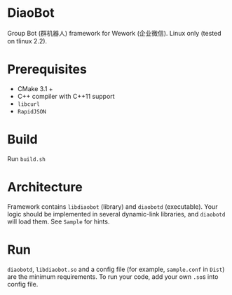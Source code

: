 # DiaoBot
Group Bot (群机器人) framework for Wework (企业微信). Linux only (tested on tlinux 2.2). 

# Prerequisites
- CMake 3.1 +
- C++ compiler with C++11 support
- `libcurl`
- `RapidJSON`

# Build
Run `build.sh`

# Architecture
Framework contains `libdiaobot` (library) and `diaobotd` (executable). Your logic should be implemented in several dynamic-link libraries, and `diaobotd` will load them. See `Sample` for hints. 

# Run
`diaobotd`, `libdiaobot.so` and a config file (for example, `sample.conf` in `Dist`) are the minimum requirements. To run your code, add your own `.so`s into config file. 